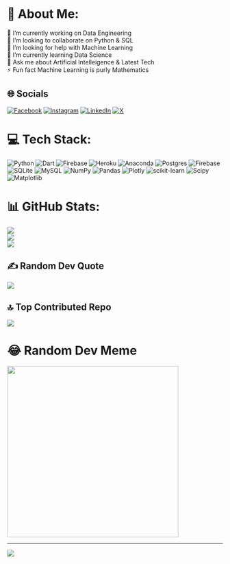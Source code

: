 # 💫 About Me:
🔭 I’m currently working on Data Engineering<br>👯 I’m looking to collaborate on Python & SQL<br>🤝 I’m looking for help with Machine Learning<br>🌱 I’m currently learning Data Science<br>💬 Ask me about Artificial Intelleigence & Latest Tech<br>⚡ Fun fact Machine Learning is purly Mathematics


## 🌐 Socials
[![Facebook](https://img.shields.io/badge/Facebook-%231877F2.svg?logo=Facebook&logoColor=white)](https://www.facebook.com/anas.tahir.70.hero) [![Instagram](https://img.shields.io/badge/Instagram-%23E4405F.svg?logo=Instagram&logoColor=white)](https://www.instagram.com/anasengence/) [![LinkedIn](https://img.shields.io/badge/LinkedIn-%230077B5.svg?logo=linkedin&logoColor=white)](https://www.linkedin.com/in/anas-waleed-tahir-9a5b78214/) [![X](https://img.shields.io/badge/X-black.svg?logo=X&logoColor=white)]((https://twitter.com/anastaahir))

# 💻 Tech Stack:
![Python](https://img.shields.io/badge/python-3670A0?style=for-the-badge&logo=python&logoColor=ffdd54) ![Dart](https://img.shields.io/badge/dart-%230175C2.svg?style=for-the-badge&logo=dart&logoColor=white) ![Firebase](https://img.shields.io/badge/firebase-%23039BE5.svg?style=for-the-badge&logo=firebase) ![Heroku](https://img.shields.io/badge/heroku-%23430098.svg?style=for-the-badge&logo=heroku&logoColor=white) ![Anaconda](https://img.shields.io/badge/Anaconda-%2344A833.svg?style=for-the-badge&logo=anaconda&logoColor=white) ![Postgres](https://img.shields.io/badge/postgres-%23316192.svg?style=for-the-badge&logo=postgresql&logoColor=white) ![Firebase](https://img.shields.io/badge/Firebase-039BE5?style=for-the-badge&logo=Firebase&logoColor=white) ![SQLite](https://img.shields.io/badge/sqlite-%2307405e.svg?style=for-the-badge&logo=sqlite&logoColor=white) ![MySQL](https://img.shields.io/badge/mysql-%2300000f.svg?style=for-the-badge&logo=mysql&logoColor=white) ![NumPy](https://img.shields.io/badge/numpy-%23013243.svg?style=for-the-badge&logo=numpy&logoColor=white) ![Pandas](https://img.shields.io/badge/pandas-%23150458.svg?style=for-the-badge&logo=pandas&logoColor=white) ![Plotly](https://img.shields.io/badge/Plotly-%233F4F75.svg?style=for-the-badge&logo=plotly&logoColor=white) ![scikit-learn](https://img.shields.io/badge/scikit--learn-%23F7931E.svg?style=for-the-badge&logo=scikit-learn&logoColor=white) ![Scipy](https://img.shields.io/badge/SciPy-%230C55A5.svg?style=for-the-badge&logo=scipy&logoColor=%white) ![Matplotlib](https://img.shields.io/badge/Matplotlib-%23ffffff.svg?style=for-the-badge&logo=Matplotlib&logoColor=black)
# 📊 GitHub Stats:
![](https://github-readme-stats.vercel.app/api?username=ANAS-TAAHIR&theme=merko&hide_border=false&include_all_commits=false&count_private=false)<br/>
![](https://github-readme-streak-stats.herokuapp.com/?user=ANAS-TAAHIR&theme=merko&hide_border=false)<br/>
![](https://github-readme-stats.vercel.app/api/top-langs/?username=ANAS-TAAHIR&theme=merko&hide_border=false&include_all_commits=false&count_private=false&layout=compact)

## ✍️ Random Dev Quote
![](https://quotes-github-readme.vercel.app/api?type=horizontal&theme=merko)

## 🔝 Top Contributed Repo
![](https://github-contributor-stats.vercel.app/api?username=ANAS-TAAHIR&limit=5&theme=dark&combine_all_yearly_contributions=true)

# 😂 Random Dev Meme
<img src='https://randommeme-five.vercel.app/' style="height: 400px;"/>

---
[![](https://visitcount.itsvg.in/api?id=ANAS-TAAHIR&icon=7&color=3)](https://visitcount.itsvg.in)

<!-- Proudly created with GPRM ( https://gprm.itsvg.in ) -->
